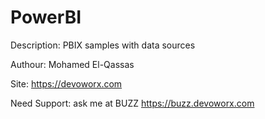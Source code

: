 # PowerBI
Description: PBIX samples with data sources

Authour: Mohamed El-Qassas

Site: https://devoworx.com

Need Support: ask me at BUZZ https://buzz.devoworx.com
